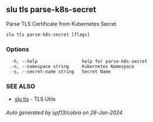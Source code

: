 ## slu tls parse-k8s-secret

Parse TLS Certificate from Kubernetes Secret

```
slu tls parse-k8s-secret [flags]
```

### Options

```
  -h, --help                 help for parse-k8s-secret
  -n, --namespace string     Kubernetes Namespace
  -s, --secret-name string   Secret Name
```

### SEE ALSO

* [slu tls](slu_tls.md)	 - TLS Utils

###### Auto generated by spf13/cobra on 26-Jan-2024

